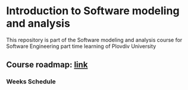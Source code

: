 # Introduction to Software modeling and analysis
This repository is part of the Software modeling and analysis course for Software Engineering part time learning of Plovdiv University


## Course roadmap: [link](https://github.com/pkyurkchiev/software-modeling-and-analysis-se-pt/blob/master/documentations/roadmap-sma.mup)


### Weeks Schedule
